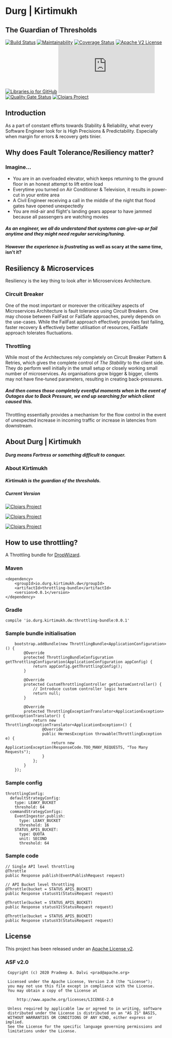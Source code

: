 # Durg | Kirtimukh
## The Guardian of Thresholds

[![Build Status](https://travis-ci.org/pradurg/kirtimukh.svg?branch=develop)](https://travis-ci.org/pradurg/kirtimukh)
[![Maintainability](https://api.codeclimate.com/v1/badges/69d188353b29f9352a34/maintainability)](https://codeclimate.com/github/pradurg/kirtimukh/maintainability)
[![Coverage Status](https://coveralls.io/repos/pradurg/kirtimukh/badge.svg)](https://coveralls.io/r/pradurg/kirtimukh)
[![Apache V2 License](http://img.shields.io/badge/license-Apache%20V2-blue.svg)](//github.com/pradurg/kirtimukh/blob/develop/LICENSE)
[![Libraries.io for GitHub](https://img.shields.io/librariesio/github/pradurg/kirtimukh.svg)](https://libraries.io/github/pradurg/kirtimukh)
[![Analytics](https://ga-beacon.appspot.com/UA-181243333-1/pradurg/kirtimukh/README.md)](https://github.com/igrigorik/ga-beacon)
[![Quality Gate Status](https://sonarcloud.io/api/project_badges/measure?project=pradurg_kirtimukh&metric=alert_status)](https://sonarcloud.io/dashboard?id=pradurg_kirtimukh)
[![Clojars Project](https://img.shields.io/clojars/v/io.durg.kirtimukh/kirtimukh.svg)](https://clojars.org/io.durg.kirtimukh/kirtimukh)

<!--
[![Test Coverage](https://api.codeclimate.com/v1/badges/69d188353b29f9352a34/test_coverage)](https://codeclimate.com/github/pradurg/kirtimukh/test_coverage)
[![Maven Central](https://maven-badges.herokuapp.com/maven-central/io.durg.kirtimukh/kirtimukh/badge.svg)](https://maven-badges.herokuapp.com/maven-central/io.durg.kirtimukh/kirtimukh)
-->


## Introduction
As a part of constant efforts towards Stability & Reliability, what every Software Engineer look for is High Precisions & Predictability. Especially when margin for errors & recovery gets tinier.

## Why does Fault Tolerance/Resiliency matter?
### Imagine...
* You are in an overloaded elevator, which keeps returning to the ground floor in an honest attempt to lift entire load
* Everytime you turned on Air Conditioner & Television, it results in power-cut in your entire area
* A Civil Engineer receiving a call in the middle of the night that flood gates have opened unexpectedly
* You are mid-air and flight's landing gears appear to have jammed because all passengers are watching movies

##### As an engineer, we all do understand that systems can give-up or fail anytime and they might need regular servicing/tuning.
#### However _the experience is frustrating_ as well as scary at the same time, isn't it?

## Resiliency & Microservices
Resiliency is the key thing to look after in Microservices Architecture.
### Circuit Breaker
One of the most important or moreover the critical/key aspects of Microservices Architecture is fault tolerance using Circuit Breakers.
One may choose between FailFast or FailSafe approaches, purely depends on the use-cases.
While the FailFast approach effectively provides fast failing, faster recovery & effectively better utilisation of resources, FailSafe approach tolerates fluctuations.

### Throttling
While most of the Architectures rely completely on Circuit Breaker Pattern & Retries, which gives the complete control of _The Stability_ to the client side.
They do perform well initially in the small setup or closely working small number of microservices.
As organisations grow bigger & bigger, clients may not have fine-tuned parameters, resulting in creating back-pressures.
##### And then comes those _completely eventful_ moments when in the event of _Outages due to Back Pressure_, we end up searching for _which client_ caused this.
Throttling essentially provides a mechanism for the flow control in the event of unexpected increase in incoming traffic or increase in latencies from downstream.

## About Durg | Kirtimukh
##### _Durg_ means _Fortress_ or something difficult to conquer.

### About Kirtimukh
##### _Kirtimukh_ is the guardian of the thresholds.

##### Current Version
[![Clojars Project](https://img.shields.io/clojars/v/io.durg.kirtimukh/kirtimukh.svg)](https://clojars.org/io.durg.kirtimukh/kirtimukh)

[![Clojars Project](https://img.shields.io/clojars/v/io.durg.kirtimukh/kirtimukh-core.svg)](https://clojars.org/io.durg.kirtimukh/kirtimukh-core)

[![Clojars Project](https://img.shields.io/clojars/v/io.durg.kirtimukh.dw/throttling-bundle.svg)](https://clojars.org/io.durg.kirtimukh.dw/throttling-bundle)

## How to use throttling?
A Throttling bundle for [DropWizard](//github.com/dropwizard/dropwizard).
### Maven
```
<dependency>
    <groupId>io.durg.kirtimukh.dw</groupId>
    <artifactId>throttling-bundle</artifactId>
    <version>0.0.1</version>
</dependency>
```
### Gradle 
```
compile 'io.durg.kirtimukh.dw:throttling-bundle:0.0.1'
```

### Sample bundle initialisation
```
    bootstrap.addBundle(new ThrottlingBundle<ApplicationConfiguration>() {
        @Override
        protected ThrottlingBundleConfiguration getThrottlingConfiguration(ApplicationConfiguration appConfig) {
            return appConfig.getThrottlingConfig();
        }

        @Override
        protected CustomThrottlingController getCustomController() {
            // Introduce custom controller logic here
            return null;
        }

        @Override
        protected ThrottlingExceptionTranslator<ApplicationException> getExceptionTranslator() {
            return new ThrottlingExceptionTranslator<ApplicationException>() {
                @Override
                public HermesException throwable(ThrottlingException e) {
                    return new ApplicationException(ResponseCode.TOO_MANY_REQUESTS, "Too Many Requests");
                }
            };
        }
    });
```

### Sample config
```
throttlingConfig:
  defaultStrategyConfig:
    type: LEAKY_BUCKET
    threshold: 64
  commandStrategyConfigs:
    EventIngestor.publish:
      type: LEAKY_BUCKET
      threshold: 16
    STATUS_APIS_BUCKET:
      type: QUOTA
      unit: SECOND
      threshold: 64
```

### Sample code
```
// Single API level throttling
@Throttle
public Response publish(EventPublishRequest request)

// API Bucket level throttling
@Throttle(bucket = STATUS_APIS_BUCKET)
public Response statusV1(StatusRequest request)

@Throttle(bucket = STATUS_APIS_BUCKET)
public Response statusV2(StatusRequest request)

@Throttle(bucket = STATUS_APIS_BUCKET)
public Response statusV3(StatusRequest request)
```
## License
This project has been released under an [Apache License v2](http://www.apache.org/licenses/LICENSE-2.0).
### ASF v2.0
```
 Copyright (c) 2020 Pradeep A. Dalvi <prad@apache.org>

 Licensed under the Apache License, Version 2.0 (the "License");
 you may not use this file except in compliance with the License.
 You may obtain a copy of the License at

     http://www.apache.org/licenses/LICENSE-2.0

 Unless required by applicable law or agreed to in writing, software
 distributed under the License is distributed on an "AS IS" BASIS,
 WITHOUT WARRANTIES OR CONDITIONS OF ANY KIND, either express or implied.
 See the License for the specific language governing permissions and
 limitations under the License.
```
